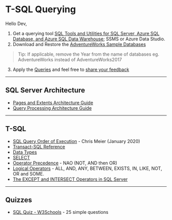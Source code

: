# T-SQL Querying

Hello Dev, 

1. Get a querying tool [SQL Tools and Utilities for SQL Server, Azure SQL Database, and Azure SQL Data Warehouse](https://docs.microsoft.com/en-us/sql/tools/overview-sql-tools?view=sql-server-2017); SSMS or Azure Data Studio.
2. Download and Restore the [AdventureWorks Sample Databases](https://github.com/NajiElKotob/T-SQL_Querying/blob/master/Sample%20Databases.md)
> Tip: If applicable, remove the Year from the name of databases eg. AdventureWorks instead of AdventureWorks2017
3. Apply the [Queries](https://github.com/NajiElKotob/T-SQL_Querying/blob/master/Querying-AdventureWorks.sql) and feel free to [share your feedback](https://github.com/NajiElKotob/T-SQL_Querying/issues)

-----
## SQL Server Architecture
* [Pages and Extents Architecture Guide](https://docs.microsoft.com/en-us/sql/relational-databases/pages-and-extents-architecture-guide)
* [Query Processing Architecture Guide](https://docs.microsoft.com/en-us/sql/relational-databases/query-processing-architecture-guide)

-----
## T-SQL 
* [SQL Query Order of Execution](https://www.sisense.com/blog/sql-query-order-of-operations/) - Chris Meier (January 2020)
* [Transact-SQL Reference](https://docs.microsoft.com/en-us/sql/t-sql/language-reference?view=sql-server-2017)
* [Data Types](https://docs.microsoft.com/en-us/sql/t-sql/data-types/data-types-transact-sql)
* [SELECT](https://docs.microsoft.com/en-us/sql/t-sql/queries/select-transact-sql)
* [Operator Precedence](https://docs.microsoft.com/en-us/sql/t-sql/language-elements/operator-precedence-transact-sql?view=sql-server-2017) - NAO (NOT, AND then OR)
* [Logical Operators](https://docs.microsoft.com/en-us/sql/t-sql/language-elements/logical-operators-transact-sql) - ALL, AND, ANY, BETWEEN, EXISTS, IN, LIKE, NOT, OR and SOME.
* [The EXCEPT and INTERSECT Operators in SQL Server](https://www.red-gate.com/simple-talk/sql/performance/the-except-and-intersect-operators-in-sql-server/)

-----
## Quizzes
* [SQL Quiz - W3Schools](https://www.w3schools.com/quiztest/quiztest.asp?qtest=SQL) - 25 simple questions
